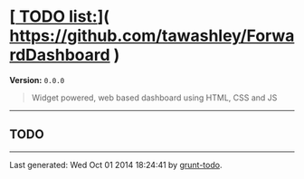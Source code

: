 # [[ TODO list:](https://github.com/tawashley/ForwardDashboard)]( https://github.com/tawashley/ForwardDashboard )

**Version:** `0.0.0`

> Widget powered, web based dashboard using HTML, CSS and JS

* * *

## TODO


* * *

Last generated: Wed Oct 01 2014 18:24:41 by [grunt-todo](https://github.com/leny/grunt-todo).
